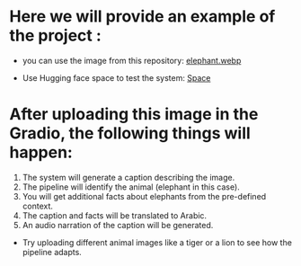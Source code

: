 # Here we will provide an example of the project :
- you can use the image from this repository:
[elephant.webp](https://github.com/NSALHI1/Animal-Recognition/blob/main/elephant.webp)

- Use Hugging face space to test the system:
[Space](https://huggingface.co/spaces/Norahsal/Animals)

# After uploading this image in the Gradio, the following things will happen:
 1. The system will generate a caption describing the image.
 2. The pipeline will identify the animal (elephant in this case).
 3. You will get additional facts about elephants from the pre-defined context.
 4. The caption and facts will be translated to Arabic.
 5. An audio narration of the caption will be generated.

* Try uploading different animal images like a tiger or a lion to see how the pipeline adapts.

